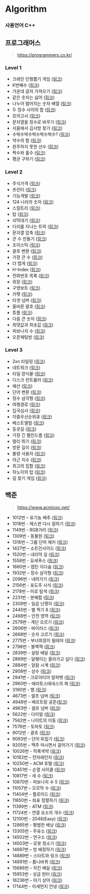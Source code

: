 ﻿# Algorithm
### 사용언어 C++

## 프로그래머스
>https://programmers.co.kr/

### Level 1
* 크레인 인형뽑기 게임 ([링크](https://programmers.co.kr/learn/courses/30/lessons/64061))
* K번째수 ([링크](https://programmers.co.kr/learn/courses/30/lessons/42748))
* 가운데 글자 가져오기 ([링크](https://programmers.co.kr/learn/courses/30/lessons/12903))
* 같은 숫자는 싫어 ([링크](https://programmers.co.kr/learn/courses/30/lessons/12906))
* 나누어 떨어지는 숫자 배열 ([링크](https://programmers.co.kr/learn/courses/30/lessons/12910))
* 두 정수 사이의 합 ([링크](https://programmers.co.kr/learn/courses/30/lessons/12912))
* 모의고사 ([링크](https://programmers.co.kr/learn/courses/30/lessons/42840))
* 문자열을 정수로 바꾸기 ([링크](https://programmers.co.kr/learn/courses/30/lessons/12925))
* 서울에서 김서방 찾기 ([링크](https://programmers.co.kr/learn/courses/30/lessons/12919))
* 수박수박수박수박수박수? ([링크](https://programmers.co.kr/learn/courses/30/lessons/12922))
* 약수의 합 ([링크](https://programmers.co.kr/learn/courses/30/lessons/12928))
* 완주하지 못한 선수 ([링크](https://programmers.co.kr/learn/courses/30/lessons/42576))
* 짝수와 홀수 ([링크](https://programmers.co.kr/learn/courses/30/lessons/12937))
* 평균 구하기 ([링크](https://programmers.co.kr/learn/courses/30/lessons/12944))

### Level 2
* 주식가격 ([링크](https://programmers.co.kr/learn/courses/30/lessons/42584))
* 프린터 ([링크](https://programmers.co.kr/learn/courses/30/lessons/42587))
* 기능개발 ([링크](https://programmers.co.kr/learn/courses/30/lessons/42586))
* 124 나라의 숫자 ([링크](https://programmers.co.kr/learn/courses/30/lessons/12899))
* 스킬트리 ([링크](https://programmers.co.kr/learn/courses/30/lessons/49993))
* 탑 ([링크](https://programmers.co.kr/learn/courses/30/lessons/42588))
* 쇠막대기 ([링크](https://programmers.co.kr/learn/courses/30/lessons/42585))
* 다리를 지나는 트럭 ([링크](https://programmers.co.kr/learn/courses/30/lessons/42583))
* 문자열 압축 ([링크](https://programmers.co.kr/learn/courses/30/lessons/60057))
* 큰 수 만들기 ([링크](https://programmers.co.kr/learn/courses/30/lessons/42883))
* 조이스틱 ([링크](https://programmers.co.kr/learn/courses/30/lessons/42860))
* 괄호 변환 ([링크](https://programmers.co.kr/learn/courses/30/lessons/60058))
* 가장 큰 수 ([링크](https://programmers.co.kr/learn/courses/30/lessons/42746))
* 더 맵게 ([링크](https://programmers.co.kr/learn/courses/30/lessons/42626))
* H-Index ([링크](https://programmers.co.kr/learn/courses/30/lessons/42747))
* 전화번호 목록 ([링크](https://programmers.co.kr/learn/courses/30/lessons/42577))
* 위장 ([링크](https://programmers.co.kr/learn/courses/30/lessons/42578))
* 구명보트 ([링크](https://programmers.co.kr/learn/courses/30/lessons/42885))
* 카펫 ([링크](https://programmers.co.kr/learn/courses/30/lessons/42842))
* 타겟 넘버 ([링크](https://programmers.co.kr/learn/courses/30/lessons/43165))
* 올바른 괄호 ([링크](https://programmers.co.kr/learn/courses/30/lessons/12909))
* 튜플 ([링크](https://programmers.co.kr/learn/courses/30/lessons/64065))
* 다음 큰 숫자 ([링크](https://programmers.co.kr/learn/courses/30/lessons/12911))
* 최댓값과 최솟값 ([링크](https://programmers.co.kr/learn/courses/30/lessons/12939))
* 피보나치 수 ([링크](https://programmers.co.kr/learn/courses/30/lessons/12945))
* 오픈채팅방 ([링크](https://programmers.co.kr/learn/courses/30/lessons/42888))

### Level 3
* 2xn 타일링 ([링크](https://programmers.co.kr/learn/courses/30/lessons/12900))
* 네트워크 ([링크](https://programmers.co.kr/learn/courses/30/lessons/43162))
* 타일 장식물 ([링크](https://programmers.co.kr/learn/courses/30/lessons/43104))
* 디스크 컨트롤러 ([링크](https://programmers.co.kr/learn/courses/30/lessons/42627))
* 예산 ([링크](https://programmers.co.kr/learn/courses/30/lessons/43237))
* 단어 변환 ([링크](https://programmers.co.kr/learn/courses/30/lessons/43163))
* 정수 삼각형 ([링크](https://programmers.co.kr/learn/courses/30/lessons/43105))
* 여행경로 ([링크](https://programmers.co.kr/learn/courses/30/lessons/43164))
* 입국심사 ([링크](https://programmers.co.kr/learn/courses/30/lessons/43238))
* 이중우선순위큐 ([링크](https://programmers.co.kr/learn/courses/30/lessons/42628))
* 베스트앨범 ([링크](https://programmers.co.kr/learn/courses/30/lessons/42579))
* 등굣길 ([링크](https://programmers.co.kr/learn/courses/30/lessons/42898))
* 가장 긴 팰린드롬 ([링크](https://programmers.co.kr/learn/courses/30/lessons/12904))
* 멀리 뛰기 ([링크](https://programmers.co.kr/learn/courses/30/lessons/12914))
* 방문 길이 ([링크](https://programmers.co.kr/learn/courses/30/lessons/49994))
* 불량 사용자 ([링크](https://programmers.co.kr/learn/courses/30/lessons/64064))
* 야근 지수 ([링크](https://programmers.co.kr/learn/courses/30/lessons/12927))
* 최고의 집합 ([링크](https://programmers.co.kr/learn/courses/30/lessons/12938))
* 하노이의 탑 ([링크](https://programmers.co.kr/learn/courses/30/lessons/12946))
* 길 찾기 게임 ([링크](https://programmers.co.kr/learn/courses/30/lessons/42892))

## 백준
>https://www.acmicpc.net/

* 1012번 – 유기농 배추 ([링크](https://www.acmicpc.net/problem/1012))
* 1018번 - 체스판 다시 칠하기 ([링크](https://www.acmicpc.net/problem/1018))
* 1149번 - RGB거리 ([링크](https://www.acmicpc.net/problem/1149))
* 1309번 - 동물원 ([링크](https://www.acmicpc.net/problem/1309))
* 1316번 – 그룹 단어 체커 ([링크](https://www.acmicpc.net/problem/1316))
* 1427번 – 소트인사이드 ([링크](https://www.acmicpc.net/problem/1427))
* 1520번 – 내리막 길 ([링크](https://www.acmicpc.net/problem/1520))
* 1558번 - 요세푸스 ([링크](https://www.acmicpc.net/problem/1558))
* 1660번 – 캡틴 이다솜 ([링크](https://www.acmicpc.net/problem/1660))
* 1932번 – 정수 삼각형 ([링크](https://www.acmicpc.net/problem/1932))
* 2096번 - 내려가기 ([링크](https://www.acmicpc.net/problem/2096))
* 2156번 - 포도주 시식 ([링크](https://www.acmicpc.net/problem/2156))
* 2178번 – 미로 탐색 ([링크](https://www.acmicpc.net/problem/2178))
* 2231번 - 분해합 ([링크](https://www.acmicpc.net/problem/2231))
* 2309번 - 일곱 난쟁이 ([링크](https://www.acmicpc.net/problem/2309))
* 2445번 - 별 찍기 8 ([링크](https://www.acmicpc.net/problem/2445))
* 2468번 – 안전 영역 ([링크](https://www.acmicpc.net/problem/2468))
* 2579번 - 계단 오르기 ([링크](https://www.acmicpc.net/problem/2579))
* 2606번 - 바이러스 ([링크](https://www.acmicpc.net/problem/2606))
* 2668번 - 숫자 고르기 ([링크](https://www.acmicpc.net/problem/2668))
* 2775번 - 부녀회장이 될테야 ([링크](https://www.acmicpc.net/problem/2775))
* 2798번 - 블랙잭 ([링크](https://www.acmicpc.net/problem/2798))
* 2839번 - 설탕 배달 ([링크](https://www.acmicpc.net/problem/2839))
* 2869번 - 달팽이는 올라가고 싶다 ([링크](https://www.acmicpc.net/problem/2869))
* 2884번 - 알람 시계 ([링크](https://www.acmicpc.net/problem/2884))
* 2908번 - 상수 ([링크](https://www.acmicpc.net/problem/2908))
* 2941번 - 크로아티아 알파벳 ([링크](https://www.acmicpc.net/problem/2941))
* 2960번 – 에라토스테네스의 체 ([링크](https://www.acmicpc.net/problem/2960))
* 3190번 - 뱀 ([링크](https://www.acmicpc.net/problem/3190))
* 4673번 - 셀프 넘버 ([링크](https://www.acmicpc.net/problem/4673))
* 4948번 – 베르트랑 공준([링크](https://www.acmicpc.net/problem/4948))
* 4963번 - 셀프 넘버 ([링크](https://www.acmicpc.net/problem/4963))
* 5622번 - 다이얼 ([링크](https://www.acmicpc.net/problem/5622))
* 7562번 – 나이트의 이동 ([링크](https://www.acmicpc.net/problem/7562))
* 7576번 - 토마토 ([링크](https://www.acmicpc.net/problem/7576))
* 9012번 - 괄호 ([링크](https://www.acmicpc.net/problem/9012))
* 9093번 – 단어 뒤집기 ([링크](https://www.acmicpc.net/problem/9093))
* 9205번 – 맥주 마시면서 걸어가기 ([링크](https://www.acmicpc.net/problem/9205))
* 10026번 - 적록색약 ([링크](https://www.acmicpc.net/problem/10026))
* 10162번 – 전자레인지 ([링크](https://www.acmicpc.net/problem/10162))
* 10250번 – ACM 호텔 ([링크](https://www.acmicpc.net/problem/10250))
* 10451번 – 순열 사이클 ([링크](https://www.acmicpc.net/problem/10451))
* 10817번 - 세 수 ([링크](https://www.acmicpc.net/problem/10817))
* 10870번 - 피보나치 수 5 ([링크](https://www.acmicpc.net/problem/10870))
* 11057번 – 오르막 수 ([링크](https://www.acmicpc.net/problem/11057))
* 11404번 – 플로이드 ([링크](https://www.acmicpc.net/problem/11404))
* 11650번 – 좌표 정렬하기 ([링크](https://www.acmicpc.net/problem/11650))
* 11399번 - ATM ([링크](https://www.acmicpc.net/problem/11399))
* 11724번 - 연결 요소의 개수 ([링크](https://www.acmicpc.net/problem/11724))
* 12100번 - 2048(Easy) ([링크](https://www.acmicpc.net/problem/12100))
* 12865번 - 평범한 배낭 ([링크](https://www.acmicpc.net/problem/12865))
* 13305번 - 주유소 ([링크](https://www.acmicpc.net/problem/13305))
* 14502번 - 연구소 ([링크](https://www.acmicpc.net/problem/14502))
* 14503번 – 로봇 청소기 ([링크](https://www.acmicpc.net/problem/14503))
* 14697번 – 방 배정하기 ([링크](https://www.acmicpc.net/problem/14697))
* 14889번 – 스타트와 링크 ([링크](https://www.acmicpc.net/problem/14889))
* 14891번 – 톱니바퀴 ([링크](https://www.acmicpc.net/problem/14891))
* 15686번 – 치킨 배달 ([링크](https://www.acmicpc.net/problem/15686))
* 15953번 - 상금 헌터 ([링크](https://www.acmicpc.net/problem/15953))
* 16236번 – 아기 상어 ([링크](https://www.acmicpc.net/problem/16236))
* 17144번 - 미세먼지 안녕 ([링크](https://www.acmicpc.net/problem/17144))
